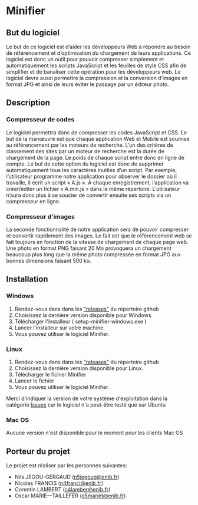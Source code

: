 # Minifier

## But du logiciel

Le but de ce logiciel est d’aider les développeurs Web à répondre au besoin de référencement et d’optimisation du chargement de leurs applications. Ce logiciel est donc un outil pour pouvoir compresser simplement et automatiquement les scripts JavaScript et les feuilles de style CSS afin de simplifier et de banaliser cette opération pour les développeurs web. Le logiciel devra aussi permettre la compression et la conversion d’images en format JPG et ainsi de leurs éviter le passage par un éditeur photo.

## Description

### Compresseur de codes

Le logiciel permettra donc de compresser les codes JavaScript et CSS. Le but de la manœuvre est que chaque application Web et Mobile est soumise au référencement par les moteurs de recherche. L’un des critères de classement des sites par un moteur de recherche est la durée de chargement de la page. Le poids de chaque script entre donc en ligne de compte.
Le but de cette option du logiciel est donc de supprimer automatiquement tous les caractères inutiles d’un script. Par exemple, l’utilisateur programme notre application pour observer le dossier où il travaille, il écrit un script « A.js ». À chaque enregistrement, l’application va créer/éditer un fichier « A.min.js » dans le même répertoire. L’utilisateur n’aura donc plus à se soucier de convertir ensuite ses scripts via un compresseur en ligne.

### Compresseur d'images

La seconde fonctionnalité de notre application sera de pouvoir compresser et convertir rapidement des images. Le fait est que le référencement web se fait toujours en fonction de la vitesse de chargement de chaque page web. Une photo en format PNG faisant 20 Mo provoquera un chargement beaucoup plus long que la même photo compressée en format JPG aux bonnes dimensions faisant 500 ko.

## Installation

### Windows

1. Rendez-vous dans dans les ["releases"](https://github.com/Minifier/Minifier/releases) du répertoire github
2. Choisissez la dernière version disponible pour Windows.
3. Télécharger l'installeur ( setup-minifier-windows.exe )
4. Lancer l'installeur sur votre machine.
5. Vous pouvez utiliser le logiciel Minifier.

### Linux

1. Rendez-vous dans dans les ["releases"](https://github.com/Minifier/Minifier/releases) du répertoire github
2. Choisissez la dernière version disponible pour Linux.
3. Télécharger le fichier Minifier
4. Lancer le fichier
5. Vous pouvez utiliser le logiciel Minifier.

Merci d'indiquer la version de votre système d'exploitation dans la catégorie [Issues](https://github.com/Minifier/Minifier/issues) car le logiciel n'a peut-être testé que sur Ubuntu

### Mac OS

Aucune version n'est disponible pour le moment pour les clients Mac OS

## Porteur du projet

Le projet est réaliser par les personnes suivantes:

*	Nils JEGOU-GERGAUD		(n5jegoug@enib.fr)
*	Nicolas FRANCIS			(n4franci@enib.fr)
*	Corentin LAMBERT		(c4lamber@enib.fr)
*	Oscar MARIE—TAILLEFER	(o5mariet@enib.fr)
